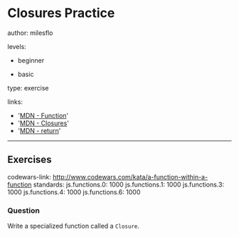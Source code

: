 # Closures Practice
author: milesflo

levels:

  - beginner

  - basic

type: exercise

links:

  - '[MDN - Function](https://developer.mozilla.org/en-US/docs/Web/JavaScript/Reference/Global_Objects/Function)'
  - '[MDN - Closures](https://developer.mozilla.org/en-US/docs/Web/JavaScript/Closures)'
  - '[MDN - return](https://developer.mozilla.org/en-US/docs/Web/JavaScript/Reference/Statements/return)'

---
## Exercises
codewars-link: http://www.codewars.com/kata/a-function-within-a-function
standards:
  js.functions.0: 1000
  js.functions.1: 1000
  js.functions.3: 1000
  js.functions.4: 1000
  js.functions.6: 1000
### Question
Write a specialized function called a `Closure`.
